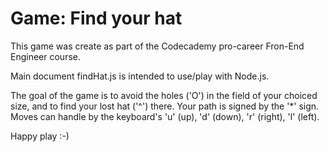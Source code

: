 # Game: Find your hat #

This game was create as part of the Codecademy pro-career Fron-End Engineer course. 

Main document findHat.js is intended to use/play with Node.js.

The goal of the game is to avoid the holes ('O') in the field of your choiced size, and to find your lost hat ('^') there. Your path is signed by the '*' sign. Moves can handle by the keyboard's 'u' (up), 'd' (down), 'r' (right), 'l' (left).

Happy play :-)
